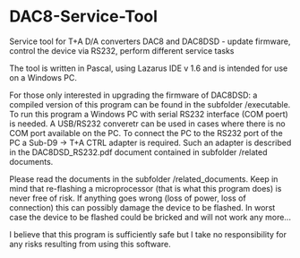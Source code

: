 # DAC8-Service-Tool
Service tool for T+A D/A converters DAC8 and DAC8DSD - update firmware, control the device via RS232, perform different service tasks

The tool is written in Pascal, using Lazarus IDE v 1.6 and is intended for use on a Windows PC.

For those only interested in upgrading the firmware of DAC8DSD:
a compiled version of this program can be found in the subfolder /executable.
To run this program a Windows PC with serial RS232 interface (COM poert) is needed.
A USB/RS232 converetr can be used in cases where there is no COM port available on the PC.
To connect the PC to the RS232 port of the PC a Sub-D9 -> T+A CTRL adapter is required.
Such an adapter is described in the DAC8DSD_RS232.pdf document contained in subfolder /related documents.

Please read the documents in the subfolder /related_documents.
Keep in mind that re-flashing a microprocessor (that is what this program does) 
is never free of risk. If anything goes wrong (loss of power, loss of connection) 
this can possibly damage the device to be flashed.
In worst case the device to be flashed could be bricked and will not work any more...

I believe that this program is sufficiently safe but I take no responsibility for any 
risks resulting from using this software.
